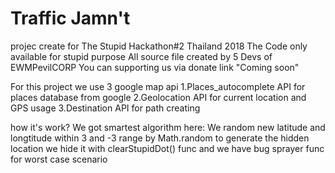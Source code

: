 # Traffic Jamn't
projec create  for The Stupid Hackathon#2 Thailand 2018
The Code only available for stupid purpose 
All source file created by 5 Devs of EWMPevilCORP
You can supporting us via donate link
"Coming soon"

For this project we use 3 google map api 
1.Places_autocomplete API for places database from google
2.Geolocation API for current location and GPS usage
3.Destination   API for path creating 

how it's work?
We got smartest algorithm here:
We random new latitude and longtitude within 3 and -3 range by Math.random to generate the hidden location we hide it with clearStupidDot() func and we have bug sprayer func for worst case scenario




